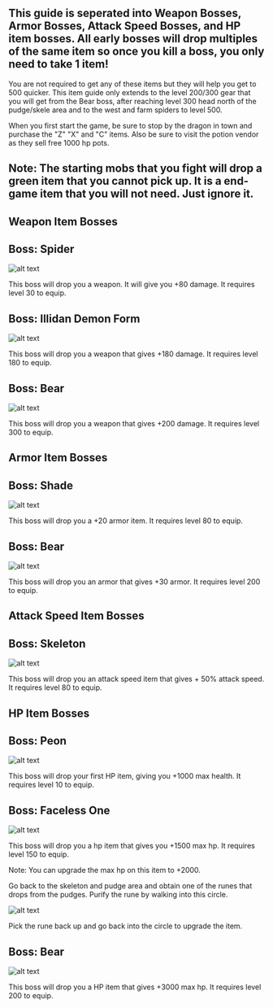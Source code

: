 ## This guide is seperated into Weapon Bosses, Armor Bosses, Attack Speed Bosses, and HP item bosses. All early bosses will drop multiples of the same item so once you kill a boss, you only need to take 1 item!

You are not required to get any of these items but they will help you get to 500 quicker. This item guide only extends to the level 200/300 gear that you will get from the Bear boss, after reaching level 300 head north of the pudge/skele area and to the west and farm spiders to level 500.

When you first start the game, be sure to stop by the dragon in town and purchase the "Z" "X" and "C" items. Also be sure to visit the potion vendor as they sell free 1000 hp pots.

## Note: The starting mobs that you fight will drop a green item that you cannot pick up. It is a end-game item that you will not need. Just ignore it.


## Weapon Item Bosses

## Boss: Spider

![alt text](https://i.gyazo.com/51f6b984d901f4b47d2b495bfd66a68a.png)

This boss will drop you a weapon. It will give you +80 damage. It requires level 30 to equip.


## Boss: Illidan Demon Form

![alt text](https://i.gyazo.com/7527a348d202a51736f1106e802d8720.png)

This boss will drop you a weapon that gives +180 damage. It requires level 180 to equip.


## Boss: Bear

![alt text](https://i.gyazo.com/1b98d13129ea67e9f8a8878dc1f88453.png)

This boss will drop you a weapon that gives +200 damage. It requires level 300 to equip.



## Armor Item Bosses

## Boss: Shade

![alt text](https://i.gyazo.com/7473ef26ae8c1aab07c2c34c2cc5844f.png)

This boss will drop you a +20 armor item. It requires level 80 to equip.


## Boss: Bear

![alt text](https://i.gyazo.com/1b98d13129ea67e9f8a8878dc1f88453.png)

This boss will drop you an armor that gives +30 armor. It requires level 200 to equip.






## Attack Speed Item Bosses

## Boss: Skeleton

![alt text](https://i.gyazo.com/57c00fbb93ce89f3c669ee76e8d2c1c0.png)

This boss will drop you an attack speed item that gives + 50% attack speed. It requires level 80 to equip.



## HP Item Bosses

## Boss: Peon

![alt text](https://i.gyazo.com/1c5042b7dac632c291306d9daf40b41d.png)

This boss will drop your first HP item, giving you +1000 max health. It requires level 10 to equip.


## Boss: Faceless One

![alt text](https://i.gyazo.com/894eaadcd6ce6cee6f6504aeb801f781.png)

This boss will drop you a hp item that gives you +1500 max hp. It requires level 150 to equip.

Note: You can upgrade the max hp on this item to +2000.

Go back to the skeleton and pudge area and obtain one of the runes that drops from the pudges. Purify the rune by walking into this circle.

![alt text](https://i.gyazo.com/445a1f291e772af2755f751dedda1795.png)

Pick the rune back up and go back into the circle to upgrade the item.


## Boss: Bear

![alt text](https://i.gyazo.com/1b98d13129ea67e9f8a8878dc1f88453.png)

This boss will drop you a HP item that gives +3000 max hp. It requires level 200 to equip.
